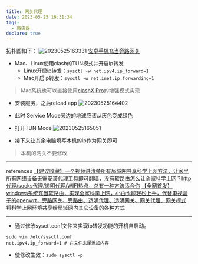 ```yaml
---
title: 网关代理
date: 2023-05-25 16:31:34
tags:
  - 路由器
declare: true
---
```

拓扑图如下：<!--more-->
![20230525163331](https://cdn.jsdelivr.net/gh/Corner430/Picture/images/20230525163331.png)
[安卓手机充当旁路网关](https://youtu.be/r6nXCgYkXTQ)
- Mac、Linux使用clash的TUN模式并开启ip转发
  - Linux开启ip转发：`sysctl -w net.ipv4.ip_forward=1`<!--more-->
  - Mac开启ip转发：`sysctl -w net.inet.ip.forwarding=1`
> Mac系统也可以直接使用[clashX Pro](https://install.appcenter.ms/users/clashx/apps/clashx-pro/distribution_groups/public)的增强模式实现

- 安装服务，之后reload app
![20230525164402](https://cdn.jsdelivr.net/gh/Corner430/Picture/images/20230525164402.png)
- 此时 Service Mode旁边的地球应该从灰色变成绿色 
- 打开TUN Mode
![20230525165051](https://cdn.jsdelivr.net/gh/Corner430/Picture/images/20230525165051.png)

- 接下来让其余电脑填写本机的ip作为网关即可
> 本机的网关不要修改
-----------------------------
references
[【建议收藏】一个视频讲清楚所有局域网共享科学上网方法，让家里所有网络设备无需安装代理工具即可翻墙，没有软路由怎么让全家科学上网？http代理/socks代理/透明代理/WIFI热点，总有一种方法适合你](https://youtu.be/GjhetHGIKLg)
[【全网首发】windows系统充当软路由，实现全家科学上网，小白也能轻松上手，代替电视盒子的openwrt，旁路网关、旁路由、透明代理、透明网关、网关代理、网关模式](https://youtu.be/dpmnkKhBFtc)
[将科学上网环境共享给局域网内其它设备的各种方式](https://bulianglin.com/archives/sharenetwork.html)

------------------------------
- 通过修改sysctl.conf文件来实现ip转发功能的开机自启动。
```shell
sudo vim /etc/sysctl.conf
net.ipv4.ip_forward=1 # 在文件末尾添加内容
```
- 使修改生效：`sudo sysctl -p`
